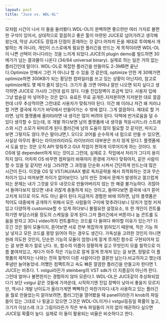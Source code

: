 ```yaml
---
layout: post
title: "Juce vs. WDL-OL"
---
```


모처럼 시간이 나서 이 둘을 둘러봤다.WDL-OL이 완벽하면 좋으련만 여러 가지로 불편한 구석이 있어서, 상대적으로 깔끔하고 좋은 툴이 마련된 JUCE로 넘어가려고 생각해왔는데, 막상 JUCE도 장점과 단점이 혼재하는 것 같다.어차피 돈을 제대로 투여해서 개발하는 게 아니라, 개인이 스스로에게 필요한 플러긴을 만드는 게 목적이라면 WDL-OL이 나쁜 선택이 아니다라는 것을 느끼게 되었다.JUCE의 plugin demo를 빌드하면 30메가가 넘는 결과물이 나온다 (34/64 universal binary). 실제로 하는 일은 거의 없는 플러긴인데 말이다. WDL-OL로 복잡한 플러긴을 만들어도 2-3MB면 끝난다.Optimize 안해서 그런 거 아니냐 할 수 있을 것 같은데, optimize 안한 게 30메가면 optimize하면 300KB가 되는 황당한 컴파일러를 쓰고 있는 상황이 아닌지라, 참고로 optimize해도 몇 메가 줄지 않는다. 크기가 좀 크면 어떠냐 잘만 나오면 되지 싶다고 생각하면 JUCE로 가시라 그런데 쉽지 않다. 다들 진입장벽이 조금씩 있다. 사용자 입에 그냥 밥숟갈 떠 넣어주는 것은 없다. 유료든 무료 공개든.지저분하면 지저분한 대로 깔끔한데 너무 추상적이면 그런대로 사용자가 맞춰가야 된다. 이건 왜 이러냐 저건 왜 저러냐 할 거면 결국에 자기가 바닥에서 만들어가는 수 밖에 없다. 그게 깔끔하다. 제대로 할 거라면. 남의 플랫폼에 올라타라면 내 생각은 많이 버려야 된다. 덕택에 번거로움을 덜 수 있다 생각할 수 있는데, 또 개발 하다보면 남의 플랫폼에 내 생각을 적응시키느라 스트레스와 시간 소모가 뒤따르게 된다.플러긴에 남의 도움이 많이 필요할 것 같지만, 따지고 보면 그렇지도 않다.무슨 말이냐면,1. 오디오 코어를 순수하게 내 힘으로 만들 수 있으면, 사실상 아무리 좋다는 라이브러리라도 라이브러리 대부분은 쓰지 않게 된다.1. 플랫폼에서 도움 받는 것은 오직 API 맞춰주고 GUI 작업이 편하게 이루어지게 하는 것이다. 또 OS에 덜 dependent하게 되는 것이고.그런데, 실제로 2. 작업에서 처리가 그다지 용이하지 않다. 어차피 OS 바꾸면 컴파일러 바꿔야지 환경에 가져다 맞춰야지, 같은 사람이 할 수 있을 일 같지만 사실 그러려면 그 과정을 단순화 시켜서 간단하게 만드는데 많은 시간이 든다. 이것을 OS 및 VST/AU/AAX 별로 독자공략을 해서 최적화하는 것과 무슨 차이가 있냐 따져보면 차이가 없어보인다. 남이 만든 것에서 문제가 발생하고 껄끄럽게 되는 문제는 내가 그것을 모두 내것으로 만들어버리지 않는 한 해결 불가능하다. 귀찮아서 들여다보지 않으면 내내 귀찮게 충돌하게 되는 것이고, 들여다보면 결국에 내가 뜯어고치게 되므로 이도 저도 아닌 꼴이 된다.지금까지 경험한 바에 의하면, 남의 플랫폼은 적어도 대중에게 공개하기 위해서 모든 사람들의 구미에 맞추려다보니 덩치가 엄청 커져있고 다양하게 customize할 수 있게 하다보니 불필요한 설정요소, 또 한 개인이 컨트롤하기엔 부담스러울 정도의 스케일을 갖게 된다.그저 플러긴에서 버튼이나 놉 콘트롤 도움을 받자고 3D니 video까지 컨트롤하는 코드를 다 들여다 봐야할 이유가 있는가? 더 웃긴 것은 말이 모듈이지, 뜯어보면 서로 전부 복잡하게 얽혀있기 때문에, 작은 기능 하날 넣자고 모든 코드를 몽땅 읽어야 하는 경우도 생긴다. 가독성을 고려한 것인지 아니면 원래 의도한 것인지, 단순한 기능의 모듈이 엄청나게 잘게 쪼개진 함수로 구현되어져 있는 걸 보면 화가 절로 난다. 또, 함수의 이름이 장황하게 길고 무엇인지 모를 철학으로 이름 붙여져있고, 게다가 아주 작은 기능으로 잘게 잘게 쪼개져 있는 걸 보면, 정말로 이 플랫폼의 제작자는 나와는 전혀 철학이 다른 사람이다란 결론만 남는다.비교하자고 했는데 푸념만 늘어놓았네..어쨌든 컴팩트하고 속도 빠른 깔끔한 플러긴을 만들고자 한다면 1. JUCE는 비추다. 1. vstgui라든가 steinberg의 VST sdk가 더 지름길이 아닌까 한다. 그런데 얼마나 불편한지는 경험하지 않아 모른다.1. WDL-OL은 JUCE같이 추상화되었다기 보단 vstgui 같은 것들에 가까운데, 시작하기엔 진입 장벽이 낮아서 좋을지 모르지만, 역시나 개발 난이도가 올라가게면 뻑뻑하긴 마찬가지다.내가 사용하고 있는 플러긴을 뭘로 만들었는지 알아보려면, 플러그인을 열어봤을 때 panel이라든가 knob의 파일들이 있는 그대로 나 뒹굴고 있으면 그것은 WDL-OL이거나 vstgui등등일 확률이 높고, 크기가 이상스레 크고 그림이라든가 작은 부속 파일들이 거의 없이 매끈하다 싶으면 JUCE일 확률이 높다. 실제로 이 둘이 활용되는 비율은 비슷하다고 한다. 

